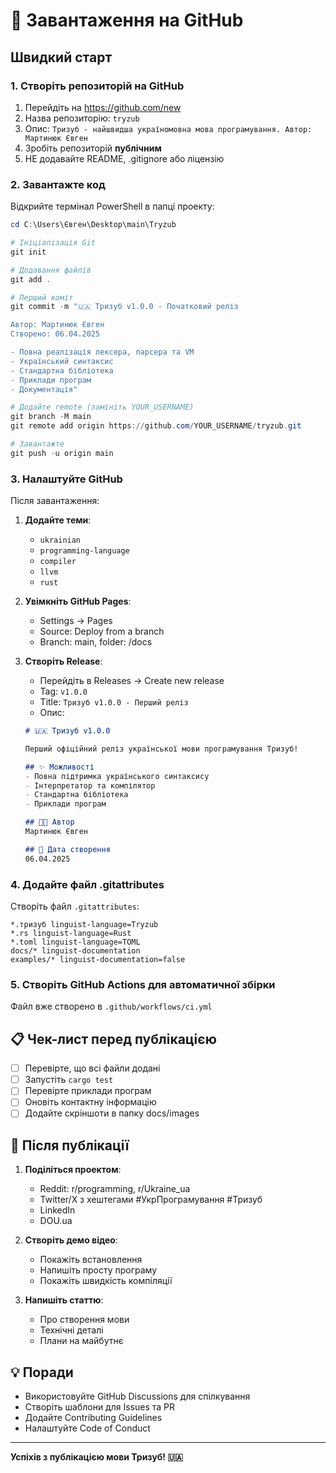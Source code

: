 # 🚀 Завантаження на GitHub

## Швидкий старт

### 1. Створіть репозиторій на GitHub

1. Перейдіть на https://github.com/new
2. Назва репозиторію: `tryzub` 
3. Опис: `Тризуб - найшвидша україномовна мова програмування. Автор: Мартинюк Євген`
4. Зробіть репозиторій **публічним**
5. НЕ додавайте README, .gitignore або ліцензію

### 2. Завантажте код

Відкрийте термінал PowerShell в папці проекту:

```powershell
cd C:\Users\Євген\Desktop\main\Tryzub

# Ініціалізація Git
git init

# Додавання файлів
git add .

# Перший коміт
git commit -m "🇺🇦 Тризуб v1.0.0 - Початковий реліз

Автор: Мартинюк Євген
Створено: 06.04.2025

- Повна реалізація лексера, парсера та VM
- Український синтаксис
- Стандартна бібліотека
- Приклади програм
- Документація"

# Додайте remote (замініть YOUR_USERNAME)
git branch -M main
git remote add origin https://github.com/YOUR_USERNAME/tryzub.git

# Завантажте
git push -u origin main
```

### 3. Налаштуйте GitHub

Після завантаження:

1. **Додайте теми**: 
   - `ukrainian`
   - `programming-language`
   - `compiler`
   - `llvm`
   - `rust`

2. **Увімкніть GitHub Pages**:
   - Settings → Pages
   - Source: Deploy from a branch
   - Branch: main, folder: /docs

3. **Створіть Release**:
   - Перейдіть в Releases → Create new release
   - Tag: `v1.0.0`
   - Title: `Тризуб v1.0.0 - Перший реліз`
   - Опис:
   ```markdown
   # 🇺🇦 Тризуб v1.0.0
   
   Перший офіційний реліз української мови програмування Тризуб!
   
   ## ✨ Можливості
   - Повна підтримка українського синтаксису
   - Інтерпретатор та компілятор
   - Стандартна бібліотека
   - Приклади програм
   
   ## 👨‍💻 Автор
   Мартинюк Євген
   
   ## 📅 Дата створення
   06.04.2025
   ```

### 4. Додайте файл .gitattributes

Створіть файл `.gitattributes`:

```
*.тризуб linguist-language=Tryzub
*.rs linguist-language=Rust
*.toml linguist-language=TOML
docs/* linguist-documentation
examples/* linguist-documentation=false
```

### 5. Створіть GitHub Actions для автоматичної збірки

Файл вже створено в `.github/workflows/ci.yml`

## 📋 Чек-лист перед публікацією

- [ ] Перевірте, що всі файли додані
- [ ] Запустіть `cargo test`
- [ ] Перевірте приклади програм
- [ ] Оновіть контактну інформацію
- [ ] Додайте скріншоти в папку docs/images

## 🎯 Після публікації

1. **Поділіться проектом**:
   - Reddit: r/programming, r/Ukraine_ua
   - Twitter/X з хештегами #УкрПрограмування #Тризуб
   - LinkedIn
   - DOU.ua

2. **Створіть демо відео**:
   - Покажіть встановлення
   - Напишіть просту програму
   - Покажіть швидкість компіляції

3. **Напишіть статтю**:
   - Про створення мови
   - Технічні деталі
   - Плани на майбутнє

## 💡 Поради

- Використовуйте GitHub Discussions для спілкування
- Створіть шаблони для Issues та PR
- Додайте Contributing Guidelines
- Налаштуйте Code of Conduct

---

**Успіхів з публікацією мови Тризуб! 🇺🇦**
